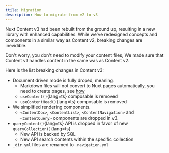 ```yaml
---
ttile: Migration
description: How to migrate from v2 to v3
---
```


Nuxt Content v3 had been rebuilt from the ground up, resulting in a new library with enhanced capabilities. While we've redesigned concepts and components in a similar way as Content v2, breaking changes are inevidible. 

Don't worry, you don't need to modify your content files, We made sure that Content v3 handles content in the same was as Content v2.

Here is the list breaking changes in Content v3:

- Document driven mode is fully droped, meaning:
  - Markdown files will not convert to Nuxt pages automatically, you need to create pages, see [how](/components/content-renderer#example)
  - `useContent()`{lang=ts} composable is removed
  - `useContentHead()`{lang=ts} composable is removed
- We simplified rendering components.
  - `<ContentDoc>`, `<ContentList>`, `<ContentNavigation>` and `<ContentQuery>` components are dropped in v3.
- `queryContent()`{lang=ts} API is dropped in favor of new `queryCollection()`{lang=ts}
  - New API is backed by SQL
  - New API search contents within the specific collection
- `_dir.yml` files are renamed to `.navigation.yml`


